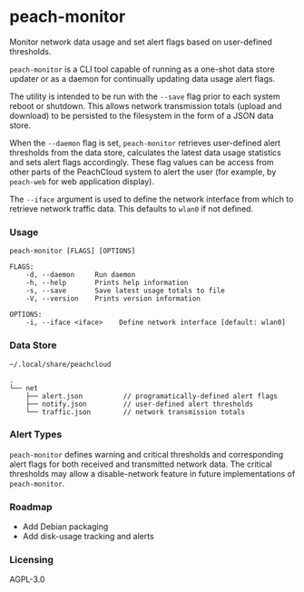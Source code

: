 # peach-monitor

Monitor network data usage and set alert flags based on user-defined thresholds.

`peach-monitor` is a CLI tool capable of running as a one-shot data store updater or as a daemon for continually updating data usage alert flags.

The utility is intended to be run with the `--save` flag prior to each system reboot or shutdown. This allows network transmission totals (upload and download) to be persisted to the filesystem in the form of a JSON data store.

When the `--daemon` flag is set, `peach-monitor` retrieves user-defined alert thresholds from the data store, calculates the latest data usage statistics and sets alert flags accordingly. These flag values can be access from other parts of the PeachCloud system to alert the user (for example, by `peach-web` for web application display).

The `--iface` argument is used to define the network interface from which to retrieve network traffic data. This defaults to `wlan0` if not defined.

### Usage

`peach-monitor [FLAGS] [OPTIONS]`

```
FLAGS:
    -d, --daemon     Run daemon
    -h, --help       Prints help information
    -s, --save       Save latest usage totals to file
    -V, --version    Prints version information

OPTIONS:
    -i, --iface <iface>    Define network interface [default: wlan0]
```

### Data Store

`~/.local/share/peachcloud`

```
.
└── net
    ├── alert.json          // programatically-defined alert flags
    ├── notify.json         // user-defined alert thresholds
    └── traffic.json        // network transmission totals
```

### Alert Types

`peach-monitor` defines warning and critical thresholds and corresponding alert flags for both received and transmitted network data. The critical thresholds may allow a disable-network feature in future implementations of `peach-monitor`.

### Roadmap

- Add Debian packaging  
- Add disk-usage tracking and alerts  

### Licensing

AGPL-3.0
